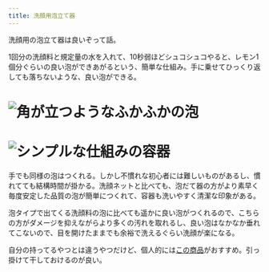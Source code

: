 ```yaml
---
title: 洗顔用泡立て器
---
```

洗顔用の泡立て器は良いぞって話。

1回分の洗顔料と規定量の水を入れて、10秒弱ほどシュコシュコやると、レモン1個分ぐらいの良い泡ができあがるという、簡単な仕組み。手に乗せてひっくり返しても落ちないような、良い泡ができる。

![](https://lh3.googleusercontent.com/ztq-ZF_dUnzaRqCB8jiDJGV5XQeLsD1xvgd1twCt2p3VE7ZKGSLeoiVmQ3tYn6a270zbIaIvlUVMFW-E7QqcPGgPGXMzt4UB_0AB6GKhVPAjZJP4bgLWCWfzjV7b5Tdy9KsNI6fXfqnFYaDzeKmp_wveEX5SzwU1lzYOnxgQlXBEZnkenKiAqSXp "角が立つようなふかふかの泡")
===============================================================================================================================================================================================================================================

![](https://lh3.googleusercontent.com/vgxh4EAS-rJ38BAPxuqlEiR6f0G46C8QZWn_BXnv2Yh9183GmjcsoHiqkNRRu-wW6RRcEDwBrQfj26lQXf3WIDqjcNh6euKprY_jb2KMXPt0P57qgKlxJdwgoewoT85zQyth0yvO04ZdTYVgoX6w_GF-2eyXSzrQhev8WCF52fBbwPxj1OUQlvTH "シンプルな仕組みの容器")
=============================================================================================================================================================================================================================================

手でも同様の泡はつくれる。しかし不慣れな初心者には難しいものがあるし、慣れてても結構時間が掛かる。洗顔ネットと比べても、泡だて器の方がより素早く毎度安定した品質の泡が簡単につくれて、容器も洗いやすく清潔な印象がある。

泡タイプで出てくる洗顔料の泡に比べても遥かに良い泡がつくれるので、こちらの方がダメージを抑えながらより多くの汚れを取れるし、良い泡はなかなか垂れてこないので、目を開けたままでも余裕で洗えるぐらい洗顔が楽になる。

自分の持ってるやつとは違うやつだけど、個人的には[この商品](https://www.amazon.co.jp/dp/B09KMP9GDN)がおすすめ。引っ掛けて干しておけるのが良い。
